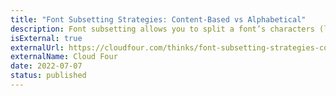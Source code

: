 ```yaml
---
title: "Font Subsetting Strategies: Content-Based vs Alphabetical"
description: Font subsetting allows you to split a font’s characters (letters, numbers, symbols, etc.) into separate files so your visitors only download what they need. There are two main subsetting strategies that have different advantages depending on the type of site you’re building.
isExternal: true
externalUrl: https://cloudfour.com/thinks/font-subsetting-strategies-content-based-vs-alphabetical/
externalName: Cloud Four
date: 2022-07-07
status: published
---
```

